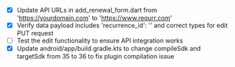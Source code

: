 - [x] Update API URLs in add_renewal_form.dart from 'https://yourdomain.com' to 'https://www.requrr.com'
- [x] Verify data payload includes 'recurrence_id': '' and correct types for edit PUT request
- [ ] Test the edit functionality to ensure API integration works
- [x] Update android/app/build.gradle.kts to change compileSdk and targetSdk from 35 to 36 to fix plugin compilation issue
